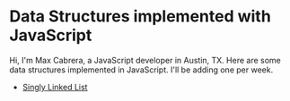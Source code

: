 # Data Structures implemented with JavaScript
Hi, I'm Max Cabrera, a JavaScript developer in Austin, TX. Here are some data structures implemented in JavaScript. I'll be adding one per week.

- [Singly Linked List](src/data-structures/singly-linked-list/readme.md)